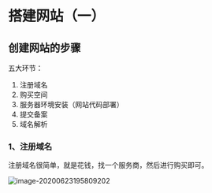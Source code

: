 # 搭建网站（一）

## 创建网站的步骤

五大环节：

1. 注册域名
2. 购买空间
3. 服务器环境安装（网站代码部署）
4. 提交备案
5. 域名解析

### 1、注册域名

注册域名很简单，就是花钱，找一个服务商，然后进行购买即可。

![image-20200623195809202](F:\笔记\网站搭建\assets\域名注册.png)